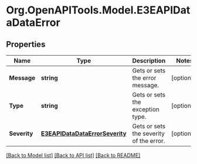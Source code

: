 
# Org.OpenAPITools.Model.E3EAPIDataDataError

## Properties

Name | Type | Description | Notes
------------ | ------------- | ------------- | -------------
**Message** | **string** | Gets or sets the error message. | [optional] 
**Type** | **string** | Gets or sets the exception type. | [optional] 
**Severity** | [**E3EAPIDataDataErrorSeverity**](E3EAPIDataDataErrorSeverity.md) | Gets or sets the severity of the error. | [optional] 

[[Back to Model list]](../README.md#documentation-for-models)
[[Back to API list]](../README.md#documentation-for-api-endpoints)
[[Back to README]](../README.md)

